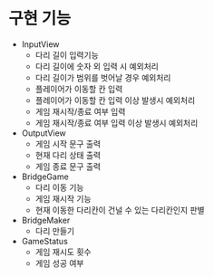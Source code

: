 # 구현 기능 #

- InputView
  - 다리 길이 입력기능
  - 다리 길이에 숫자 외 입력 시 예외처리
  - 다리 길이가 범위를 벗어날 경우 예외처리
  - 플레이어가 이동할 칸 입력
  - 플레이어가 이동할 칸 입력 이상 발생시 예외처리
  - 게임 재시작/종료 여부 입력
  - 게임 재시작/종료 여부 입력 이상 발생시 예외처리
- OutputView
  - 게임 시작 문구 출력
  - 현재 다리 상태 출력
  - 게임 종료 문구 출력
- BridgeGame
  - 다리 이동 기능
  - 게임 재시작 기능
  - 현재 이동한 다리칸이 건널 수 있는 다리칸인지 판별
- BridgeMaker
  - 다리 만들기
- GameStatus
  - 게임 재시도 횟수
  - 게임 성공 여부